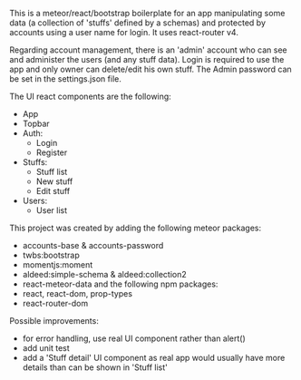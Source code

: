 This is a meteor/react/bootstrap boilerplate for an app manipulating some data (a collection of 'stuffs' defined by a schemas) and protected by accounts using a user name for login. It uses react-router v4.

Regarding account management, there is an 'admin' account who can see and administer the users (and any stuff data).
Login is required to use the app and only owner can delete/edit his own stuff. The Admin password can be set in the settings.json file.

The UI react components are the following:
- App
- Topbar
- Auth:
    - Login
    - Register
- Stuffs:
    - Stuff list
    - New stuff
    - Edit stuff
- Users:
    - User list

This project was created by adding the following meteor packages:
- accounts-base & accounts-password
- twbs:bootstrap
- momentjs:moment
- aldeed:simple-schema & aldeed:collection2
- react-meteor-data
and the following npm packages:
- react, react-dom, prop-types
- react-router-dom

Possible improvements:
- for error handling, use real UI component rather than alert() 
- add unit test
- add a 'Stuff detail' UI component as real app would usually have more details than can be shown in 'Stuff list'
